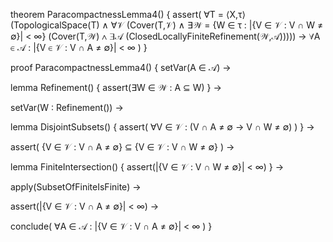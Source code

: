 theorem ParacompactnessLemma4() {
  assert(
    ∀T = ⟨X,τ⟩ (TopologicalSpace(T) ∧
    ∀𝒱 (Cover(T,𝒱) ∧
    ∃𝒲 = {W ∈ τ : |{V ∈ 𝒱 : V ∩ W ≠ ∅}| < ∞} (Cover(T,𝒲) ∧
    ∃𝒜 (ClosedLocallyFiniteRefinement(𝒲,𝒜)))))
    →
    ∀A ∈ 𝒜 : |{V ∈ 𝒱 : V ∩ A ≠ ∅}| < ∞
  )
}

proof ParacompactnessLemma4() {
  setVar(A ∈ 𝒜) →
  
  lemma Refinement() {
    assert(∃W ∈ 𝒲 : A ⊆ W)
  } →
  
  setVar(W : Refinement()) →
  
  lemma DisjointSubsets() {
    assert(
      ∀V ∈ 𝒱 : (V ∩ A ≠ ∅ → V ∩ W ≠ ∅)
    )
  } →
  
  assert(
    {V ∈ 𝒱 : V ∩ A ≠ ∅} ⊆ {V ∈ 𝒱 : V ∩ W ≠ ∅}
  ) →
  
  lemma FiniteIntersection() {
    assert(|{V ∈ 𝒱 : V ∩ W ≠ ∅}| < ∞)
  } →
  
  apply(SubsetOfFiniteIsFinite) →
  
  assert(|{V ∈ 𝒱 : V ∩ A ≠ ∅}| < ∞) →
  
  conclude(
    ∀A ∈ 𝒜 : |{V ∈ 𝒱 : V ∩ A ≠ ∅}| < ∞
  )
}